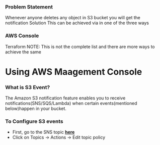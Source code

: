 ### Problem Statement
Whenever anyone deletes any object in S3 bucket you will get the notification
Solution
This can be achieved via in one of the three ways

### AWS Console
Terraform
NOTE: This is not the complete list and there are more ways to achieve the same
# Using AWS Maagement Console

### What is S3 Event?

The Amazon S3 notification feature enables you to receive notifications(SNS/SQS/Lambda) when certain events(mentioned below)happen in your bucket.


### To Configure S3 events

* First, go to the SNS topic [**here**](https://us-west-2.console.aws.amazon.com/sns/v2/home?region=us-west-2#/home)
* Click on Topics → Actions → Edit topic policy
